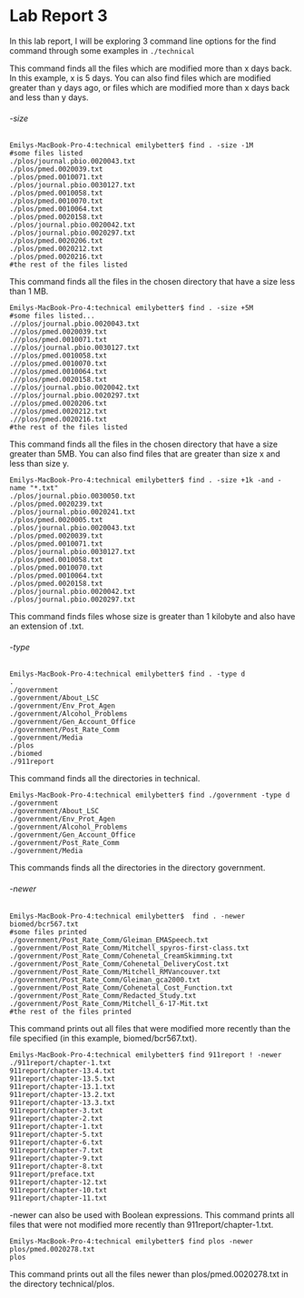 # Lab Report 3
In this lab report, I will be exploring 3 command line options for the find command through some examples in `./technical`


This command finds all the files which are modified more than x days back. In this example, x is 5 days. You can also find files which are modified greater than y days ago, or files which are modified more than x days back and less than y days.

###### -size
```
Emilys-MacBook-Pro-4:technical emilybetter$ find . -size -1M
#some files listed
./plos/journal.pbio.0020043.txt
./plos/pmed.0020039.txt
./plos/pmed.0010071.txt
./plos/journal.pbio.0030127.txt
./plos/pmed.0010058.txt
./plos/pmed.0010070.txt
./plos/pmed.0010064.txt
./plos/pmed.0020158.txt
./plos/journal.pbio.0020042.txt
./plos/journal.pbio.0020297.txt
./plos/pmed.0020206.txt
./plos/pmed.0020212.txt
./plos/pmed.0020216.txt
#the rest of the files listed
```
This command finds all the files in the chosen directory that have a size less than 1 MB.

```
Emilys-MacBook-Pro-4:technical emilybetter$ find . -size +5M 
#some files listed...
.//plos/journal.pbio.0020043.txt
.//plos/pmed.0020039.txt
.//plos/pmed.0010071.txt
.//plos/journal.pbio.0030127.txt
.//plos/pmed.0010058.txt
.//plos/pmed.0010070.txt
.//plos/pmed.0010064.txt
.//plos/pmed.0020158.txt
.//plos/journal.pbio.0020042.txt
.//plos/journal.pbio.0020297.txt
.//plos/pmed.0020206.txt
.//plos/pmed.0020212.txt
.//plos/pmed.0020216.txt
#the rest of the files listed

```

This command finds all the files in the chosen directory that have a size greater than 5MB. You can also find files that are greater than size x and less than size y.


```
Emilys-MacBook-Pro-4:technical emilybetter$ find . -size +1k -and -name "*.txt"
./plos/journal.pbio.0030050.txt
./plos/pmed.0020239.txt
./plos/journal.pbio.0020241.txt
./plos/pmed.0020005.txt
./plos/journal.pbio.0020043.txt
./plos/pmed.0020039.txt
./plos/pmed.0010071.txt
./plos/journal.pbio.0030127.txt
./plos/pmed.0010058.txt
./plos/pmed.0010070.txt
./plos/pmed.0010064.txt
./plos/pmed.0020158.txt
./plos/journal.pbio.0020042.txt
./plos/journal.pbio.0020297.txt
```

This command finds files whose size is greater than 1 kilobyte and also have an extension of .txt.











###### -type
```
Emilys-MacBook-Pro-4:technical emilybetter$ find . -type d
.
./government
./government/About_LSC
./government/Env_Prot_Agen
./government/Alcohol_Problems
./government/Gen_Account_Office
./government/Post_Rate_Comm
./government/Media
./plos
./biomed
./911report
```
This command finds all the directories in technical. 

```
Emilys-MacBook-Pro-4:technical emilybetter$ find ./government -type d
./government
./government/About_LSC
./government/Env_Prot_Agen
./government/Alcohol_Problems
./government/Gen_Account_Office
./government/Post_Rate_Comm
./government/Media
```
This commands finds all the directories in the directory government.




###### -newer
```
Emilys-MacBook-Pro-4:technical emilybetter$  find . -newer biomed/bcr567.txt
#some files printed
./government/Post_Rate_Comm/Gleiman_EMASpeech.txt
./government/Post_Rate_Comm/Mitchell_spyros-first-class.txt
./government/Post_Rate_Comm/Cohenetal_CreamSkimming.txt
./government/Post_Rate_Comm/Cohenetal_DeliveryCost.txt
./government/Post_Rate_Comm/Mitchell_RMVancouver.txt
./government/Post_Rate_Comm/Gleiman_gca2000.txt
./government/Post_Rate_Comm/Cohenetal_Cost_Function.txt
./government/Post_Rate_Comm/Redacted_Study.txt
./government/Post_Rate_Comm/Mitchell_6-17-Mit.txt
#the rest of the files printed
```

This command prints out all files that were modified more recently than the file specified (in this example, biomed/bcr567.txt).


```
Emilys-MacBook-Pro-4:technical emilybetter$ find 911report ! -newer ./911report/chapter-1.txt
911report/chapter-13.4.txt
911report/chapter-13.5.txt
911report/chapter-13.1.txt
911report/chapter-13.2.txt
911report/chapter-13.3.txt
911report/chapter-3.txt
911report/chapter-2.txt
911report/chapter-1.txt
911report/chapter-5.txt
911report/chapter-6.txt
911report/chapter-7.txt
911report/chapter-9.txt
911report/chapter-8.txt
911report/preface.txt
911report/chapter-12.txt
911report/chapter-10.txt
911report/chapter-11.txt
```
-newer can also be used with Boolean expressions. This command prints all files that were not modified more recently than 911report/chapter-1.txt.


```
Emilys-MacBook-Pro-4:technical emilybetter$ find plos -newer plos/pmed.0020278.txt
plos
```
This command prints out all the files newer than plos/pmed.0020278.txt in the directory technical/plos.



